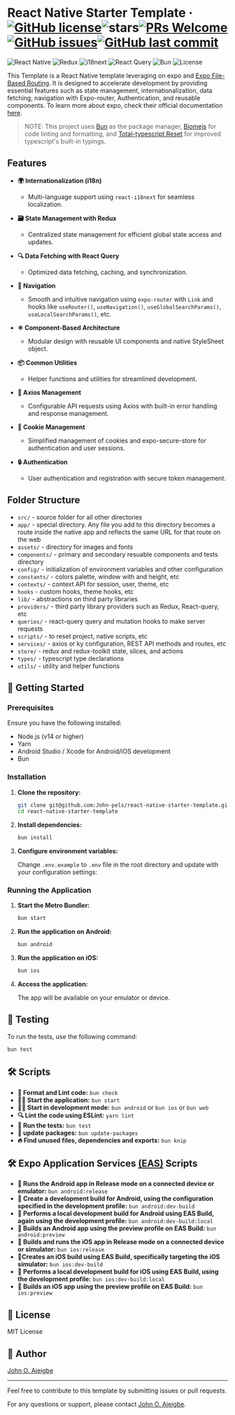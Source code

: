 # React Native Starter Template &middot; [![GitHub license](https://img.shields.io/badge/license-MIT-blue.svg)](https://github.com/John-pels/react-native-starter-template/blob/main/LICENSE)<img src="https://img.shields.io/github/stars/John-pels/react-native-starter-template" alt="stars">[![PRs Welcome](https://img.shields.io/badge/PRs-welcome-brightgreen.svg)](https://legacy.reactjs.org/docs/how-to-contribute.html#your-first-pull-request)[![GitHub issues](https://img.shields.io/github/issues/John-pels/react-native-starter-template.svg)](https://github.com/John-pels/react-native-starter-template)[![GitHub last commit](https://img.shields.io/github/last-commit/John-pels/react-native-starter-template.svg)](https://github.com/John-pels/react-native-starter-template/commits/main)

![React Native](https://img.shields.io/badge/React%20Native-20232A?style=for-the-badge&logo=react&logoColor=61DAFB)
![Redux](https://img.shields.io/badge/Redux-764ABC?style=for-the-badge&logo=redux&logoColor=white)
![i18next](https://img.shields.io/badge/i18next-26A69A?style=for-the-badge&logo=i18next&logoColor=white)
![React Query](https://img.shields.io/badge/React%20Query-FF4154?style=for-the-badge&logo=react-query&logoColor=white)
![Bun](https://img.shields.io/badge/BUN-FBF0DF?style=for-the-badge&logo=bun&logoColor=brown)
![License](https://img.shields.io/badge/License-UNLICENSED-green?style=for-the-badge)

This Template is a React Native template leveraging on expo and [Expo File-Based Routing](https://docs.expo.dev/develop/file-based-routing/). It is designed to accelerate development by providing essential features such as state management, internationalization, data fetching, navigation with Expo-router, Authentication, and reusable components. To learn more about expo, check their official documentation [here](https://docs.expo.dev/).

> NOTE: This project uses [Bun](https://bun.sh/docs/install/lockfile) as the package manager, [Biomejs](https://biomejs.dev/) for code linting and formatting, and [Total-typescript Reset](https://www.totaltypescript.com/ts-reset) for improved typescript's built-in typings.

## Features

- **🌍 Internationalization (i18n)**

  - Multi-language support using `react-i18next` for seamless localization.

- **🗃️ State Management with Redux**

  - Centralized state management for efficient global state access and updates.

- **🔍 Data Fetching with React Query**

  - Optimized data fetching, caching, and synchronization.

- **🧭 Navigation**

  - Smooth and intuitive navigation using `expo-router` with `Link` and hooks like `useRouter()`, `useNavigation()`, `useGlobalSearchParams()`, `useLocalSearchParams()`, etc.

- **⚛️ Component-Based Architecture**

  - Modular design with reusable UI components and native StyleSheet object.

- **📦 Common Utilities**

  - Helper functions and utilities for streamlined development.

- **🔗 Axios Management**

  - Configurable API requests using Axios with built-in error handling and response management.

- **🍪 Cookie Management**

  - Simplified management of cookies and expo-secure-store for authentication and user sessions.

- **🔒 Authentication**
  - User authentication and registration with secure token management.

## Folder Structure

- `src/` - source folder for all other directories
- `app/` - special directory. Any file you add to this directory becomes a route inside the native app and reflects the same URL for that route on the web
- `assets/` - directory for images and fonts
- `components/` - primary and secondary resuable components and tests directory
- `config/` - initialization of environment variables and other configuration
- `constants/` - colors palette, window with and height, etc
- `contexts/` - context API for session, user, theme, etc
- `hooks` - custom hooks, theme hooks, etc
- `lib/` - abstractions on third party libraries
- `providers/` - third party library providers such as Redux, React-query, etc
- `queries/` - react-query query and mutation hooks to make server requests
- `scripts/` - to reset project, native scripts, etc
- `services/` - axios or ky configuration, REST API methods and routes, etc
- `store/` - redux and redux-toolkit state, slices, and actions
- `types/` - typescript type declarations
- `utils/` - utility and helper functions

## 🚀 Getting Started

### Prerequisites

Ensure you have the following installed:

- Node.js (v14 or higher)
- Yarn
- Android Studio / Xcode for Android/iOS development
- Bun

### Installation

1. **Clone the repository:**

   ```sh
   git clone git@github.com:John-pels/react-native-starter-template.git
   cd react-native-starter-template
   ```

2. **Install dependencies:**

   ```sh
   bun install
   ```

3. **Configure environment variables:**

   Change `.env.example` to `.env` file in the root directory and update with your configuration settings:

### Running the Application

1. **Start the Metro Bundler:**

   ```sh
   bun start
   ```

2. **Run the application on Android:**

   ```sh
   bun android
   ```

3. **Run the application on iOS:**

   ```sh
   bun ios
   ```

4. **Access the application:**

   The app will be available on your emulator or device.

## 🧪 Testing

To run the tests, use the following command:

```sh
bun test
```

## 🛠️ Scripts

- **🧹 Format and Lint code:** `bun check`
- **🏃‍♂️ Start the application:** `bun start`
- **👨‍💻 Start in development mode:** `bun android` or `bun ios` or `bun web`
- **🔍 Lint the code using ESLint:** `yarn lint`
- **🧪 Run the tests:** `bun test`
- **🚀 update packages:** `bun update-packages`
- **️‍🔥 Find unused files, dependencies and exports:** `bun knip`

## 🛠️ Expo Application Services [(EAS)](https://expo.dev/eas) Scripts

- **🧹 Runs the Android app in Release mode on a connected device or emulator:** `bun android:release`
- **🧹 Create a development build for Android, using the configuration specified in the development profile:** `bun android:dev-build`
- **🧹 Performs a local development build for Android using EAS Build, again using the development profile:** `bun android:dev-build:local`
- **🧹 Builds an Android app using the preview profile on EAS Build:** `bun android:preview`
- **🧹 Builds and runs the iOS app in Release mode on a connected device or simulator:** `bun ios:release`
- **🧹Creates an iOS build using EAS Build, specifically targeting the iOS simulator:** `bun ios:dev-build`
- **🧹 Performs a local development build for iOS using EAS Build, using the development profile:** `bun ios:dev-build:local`
- **🧹 Builds an iOS app using the preview profile on EAS Build:** `bun ios:preview`

## 📜 License

MIT License

## 👤 Author

[John O. Ajeigbe](mailto:ajeigbejohnolu@gmail.com)

---

Feel free to contribute to this template by submitting issues or pull requests.

For any questions or support, please contact [John O. Ajeigbe](mailto:ajeigbejohnolu@gmail.com).
